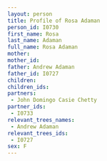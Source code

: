 ```yaml
---
layout: person
title: Profile of Rosa Adaman
person_id: I0730
first_name: Rosa
last_name: Adaman
full_name: Rosa Adaman
mother: 
mother_id: 
father: Andrew Adaman
father_id: I0727
children:
children_ids:
partners:
 - John Domingo Casie Chetty
partner_ids:
 - I0733
relevant_trees_names:
 - Andrew Adaman
relevant_trees_ids:
 - I0727
sex: F
---
```


